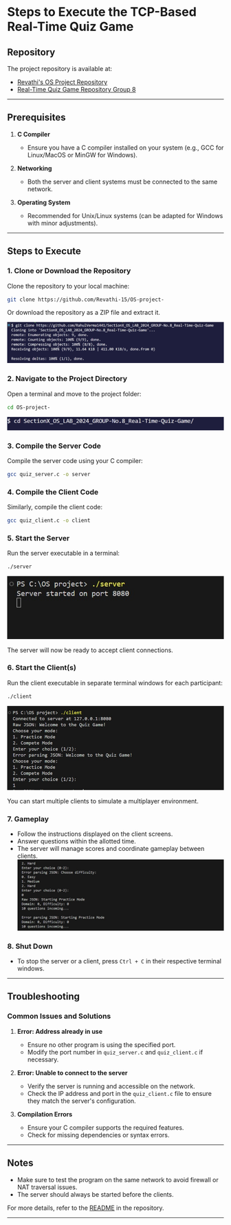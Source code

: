 # Steps to Execute the TCP-Based Real-Time Quiz Game
## Repository  
The project repository is available at:  
- [Revathi's OS Project Repository](https://github.com/Revathi-15/OS-project)  
- [Real-Time Quiz Game Repository Group 8](https://github.com/RahulVerma1441/SectionX_OS_LAB_2024_GROUP-No.8_Real-Time-Quiz-Game)

---

## Prerequisites

1. **C Compiler**
   - Ensure you have a C compiler installed on your system (e.g., GCC for Linux/MacOS or MinGW for Windows).

2. **Networking**
   - Both the server and client systems must be connected to the same network.

3. **Operating System**
   - Recommended for Unix/Linux systems (can be adapted for Windows with minor adjustments).

---

## Steps to Execute

### 1. Clone or Download the Repository
Clone the repository to your local machine:
```bash
git clone https://github.com/Revathi-15/OS-project-
```
Or download the repository as a ZIP file and extract it.

![sample](img/image.png)

### 2. Navigate to the Project Directory
Open a terminal and move to the project folder:
```bash
cd OS-project-
```
![sample](img/image-1.png)

### 3. Compile the Server Code
Compile the server code using your C compiler:
```bash
gcc quiz_server.c -o server
```

### 4. Compile the Client Code
Similarly, compile the client code:
```bash
gcc quiz_client.c -o client
```

### 5. Start the Server
Run the server executable in a terminal:
```bash
./server
```
![sample](img/image-2.png)

The server will now be ready to accept client connections.

### 6. Start the Client(s)
Run the client executable in separate terminal windows for each participant:
```bash
./client
```
![sample](img/image-3.png)

You can start multiple clients to simulate a multiplayer environment.

### 7. Gameplay
- Follow the instructions displayed on the client screens.
- Answer questions within the allotted time.
- The server will manage scores and coordinate gameplay between clients.
![sample](img/image-4.png)

### 8. Shut Down
- To stop the server or a client, press `Ctrl + C` in their respective terminal windows.

---

## Troubleshooting

### Common Issues and Solutions

1. **Error: Address already in use**
   - Ensure no other program is using the specified port.
   - Modify the port number in `quiz_server.c` and `quiz_client.c` if necessary.

2. **Error: Unable to connect to the server**
   - Verify the server is running and accessible on the network.
   - Check the IP address and port in the `quiz_client.c` file to ensure they match the server's configuration.

3. **Compilation Errors**
   - Ensure your C compiler supports the required features.
   - Check for missing dependencies or syntax errors.

---

## Notes
- Make sure to test the program on the same network to avoid firewall or NAT traversal issues.
- The server should always be started before the clients.

For more details, refer to the [README](https://github.com/Revathi-15/OS-project-/blob/main/README.md) in the repository.

---

